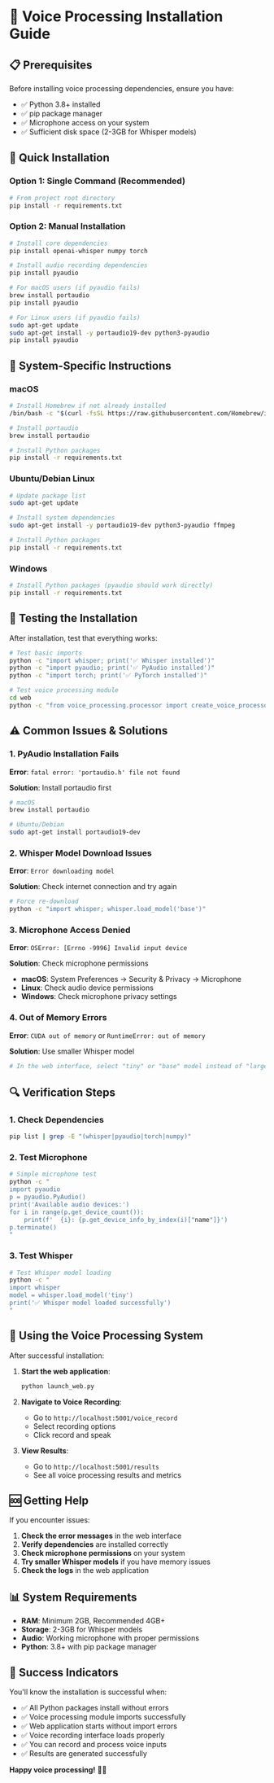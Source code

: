 # 🎤 Voice Processing Installation Guide

## **📋 Prerequisites**

Before installing voice processing dependencies, ensure you have:

- ✅ Python 3.8+ installed
- ✅ pip package manager
- ✅ Microphone access on your system
- ✅ Sufficient disk space (2-3GB for Whisper models)

## **🚀 Quick Installation**

### **Option 1: Single Command (Recommended)**

```bash
# From project root directory
pip install -r requirements.txt
```

### **Option 2: Manual Installation**

```bash
# Install core dependencies
pip install openai-whisper numpy torch

# Install audio recording dependencies
pip install pyaudio

# For macOS users (if pyaudio fails)
brew install portaudio
pip install pyaudio

# For Linux users (if pyaudio fails)
sudo apt-get update
sudo apt-get install -y portaudio19-dev python3-pyaudio
pip install pyaudio
```

## **🔧 System-Specific Instructions**

### **macOS**
```bash
# Install Homebrew if not already installed
/bin/bash -c "$(curl -fsSL https://raw.githubusercontent.com/Homebrew/install/HEAD/install.sh)"

# Install portaudio
brew install portaudio

# Install Python packages
pip install -r requirements.txt
```

### **Ubuntu/Debian Linux**
```bash
# Update package list
sudo apt-get update

# Install system dependencies
sudo apt-get install -y portaudio19-dev python3-pyaudio ffmpeg

# Install Python packages
pip install -r requirements.txt
```

### **Windows**
```bash
# Install Python packages (pyaudio should work directly)
pip install -r requirements.txt
```

## **🧪 Testing the Installation**

After installation, test that everything works:

```bash
# Test basic imports
python -c "import whisper; print('✅ Whisper installed')"
python -c "import pyaudio; print('✅ PyAudio installed')"
python -c "import torch; print('✅ PyTorch installed')"

# Test voice processing module
cd web
python -c "from voice_processing.processor import create_voice_processor; print('✅ Voice processing module ready')"
```

## **⚠️ Common Issues & Solutions**

### **1. PyAudio Installation Fails**

**Error**: `fatal error: 'portaudio.h' file not found`

**Solution**: Install portaudio first
```bash
# macOS
brew install portaudio

# Ubuntu/Debian
sudo apt-get install portaudio19-dev
```

### **2. Whisper Model Download Issues**

**Error**: `Error downloading model`

**Solution**: Check internet connection and try again
```bash
# Force re-download
python -c "import whisper; whisper.load_model('base')"
```

### **3. Microphone Access Denied**

**Error**: `OSError: [Errno -9996] Invalid input device`

**Solution**: Check microphone permissions
- **macOS**: System Preferences → Security & Privacy → Microphone
- **Linux**: Check audio device permissions
- **Windows**: Check microphone privacy settings

### **4. Out of Memory Errors**

**Error**: `CUDA out of memory` or `RuntimeError: out of memory`

**Solution**: Use smaller Whisper model
```bash
# In the web interface, select "tiny" or "base" model instead of "large"
```

## **🔍 Verification Steps**

### **1. Check Dependencies**
```bash
pip list | grep -E "(whisper|pyaudio|torch|numpy)"
```

### **2. Test Microphone**
```bash
# Simple microphone test
python -c "
import pyaudio
p = pyaudio.PyAudio()
print('Available audio devices:')
for i in range(p.get_device_count()):
    print(f'  {i}: {p.get_device_info_by_index(i)["name"]}')
p.terminate()
"
```

### **3. Test Whisper**
```bash
# Test Whisper model loading
python -c "
import whisper
model = whisper.load_model('tiny')
print('✅ Whisper model loaded successfully')
"
```

## **📱 Using the Voice Processing System**

After successful installation:

1. **Start the web application**:
   ```bash
   python launch_web.py
   ```

2. **Navigate to Voice Recording**:
   - Go to `http://localhost:5001/voice_record`
   - Select recording options
   - Click record and speak

3. **View Results**:
   - Go to `http://localhost:5001/results`
   - See all voice processing results and metrics

## **🆘 Getting Help**

If you encounter issues:

1. **Check the error messages** in the web interface
2. **Verify dependencies** are installed correctly
3. **Check microphone permissions** on your system
4. **Try smaller Whisper models** if you have memory issues
5. **Check the logs** in the web application

## **📊 System Requirements**

- **RAM**: Minimum 2GB, Recommended 4GB+
- **Storage**: 2-3GB for Whisper models
- **Audio**: Working microphone with proper permissions
- **Python**: 3.8+ with pip package manager

## **🎉 Success Indicators**

You'll know the installation is successful when:

- ✅ All Python packages install without errors
- ✅ Voice processing module imports successfully
- ✅ Web application starts without import errors
- ✅ Voice recording interface loads properly
- ✅ You can record and process voice inputs
- ✅ Results are generated successfully

**Happy voice processing!** 🎤✨
